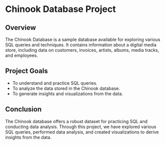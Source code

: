 # Chinook Database Project

## Overview
The Chinook Database is a sample database available for exploring various SQL queries and techniques. It contains information about a digital media store, including data on customers, invoices, artists, albums, media tracks, and employees.

## Project Goals
- To understand and practice SQL queries.
- To analyze the data stored in the Chinook database.
- To generate insights and visualizations from the data.

## Conclusion
The Chinook database offers a robust dataset for practicing SQL and conducting data analysis. Through this project, we have explored various SQL queries, performed data analysis, and created visualizations to derive insights from the data.


